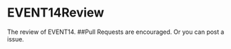 EVENT14Review
=============

The review of EVENT14.
##Pull Requests are encouraged. Or you can post a issue.
